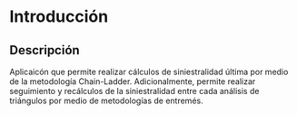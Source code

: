 # Introducción

## Descripción

Aplicaicón que permite realizar cálculos de siniestralidad última por medio de la metodología Chain-Ladder. Adicionalmente, permite realizar seguimiento y recálculos de la siniestralidad entre cada análisis de triángulos por medio de metodologías de entremés.
